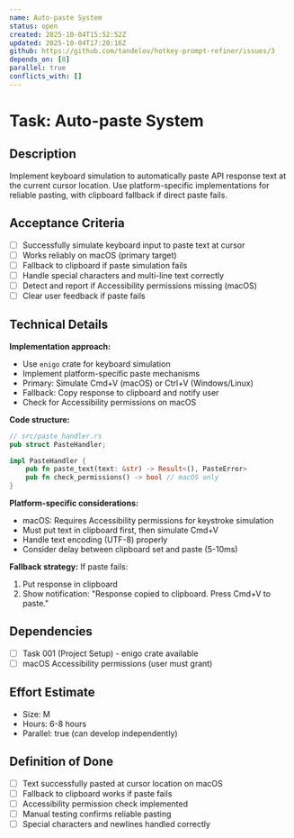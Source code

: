 ```yaml
---
name: Auto-paste System
status: open
created: 2025-10-04T15:52:52Z
updated: 2025-10-04T17:20:16Z
github: https://github.com/tandelov/hotkey-prompt-refiner/issues/3
depends_on: [8]
parallel: true
conflicts_with: []
---
```


# Task: Auto-paste System

## Description
Implement keyboard simulation to automatically paste API response text at the current cursor location. Use platform-specific implementations for reliable pasting, with clipboard fallback if direct paste fails.

## Acceptance Criteria
- [ ] Successfully simulate keyboard input to paste text at cursor
- [ ] Works reliably on macOS (primary target)
- [ ] Fallback to clipboard if paste simulation fails
- [ ] Handle special characters and multi-line text correctly
- [ ] Detect and report if Accessibility permissions missing (macOS)
- [ ] Clear user feedback if paste fails

## Technical Details
**Implementation approach:**
- Use `enigo` crate for keyboard simulation
- Implement platform-specific paste mechanisms
- Primary: Simulate Cmd+V (macOS) or Ctrl+V (Windows/Linux)
- Fallback: Copy response to clipboard and notify user
- Check for Accessibility permissions on macOS

**Code structure:**
```rust
// src/paste_handler.rs
pub struct PasteHandler;

impl PasteHandler {
    pub fn paste_text(text: &str) -> Result<(), PasteError>
    pub fn check_permissions() -> bool // macOS only
}
```

**Platform-specific considerations:**
- macOS: Requires Accessibility permissions for keystroke simulation
- Must put text in clipboard first, then simulate Cmd+V
- Handle text encoding (UTF-8) properly
- Consider delay between clipboard set and paste (5-10ms)

**Fallback strategy:**
If paste fails:
1. Put response in clipboard
2. Show notification: "Response copied to clipboard. Press Cmd+V to paste."

## Dependencies
- [ ] Task 001 (Project Setup) - enigo crate available
- [ ] macOS Accessibility permissions (user must grant)

## Effort Estimate
- Size: M
- Hours: 6-8 hours
- Parallel: true (can develop independently)

## Definition of Done
- [ ] Text successfully pasted at cursor location on macOS
- [ ] Fallback to clipboard works if paste fails
- [ ] Accessibility permission check implemented
- [ ] Manual testing confirms reliable pasting
- [ ] Special characters and newlines handled correctly
